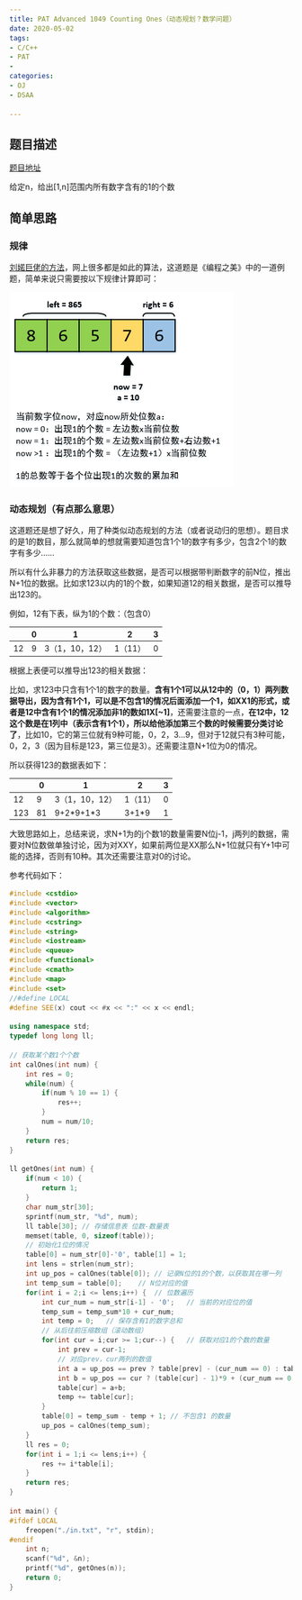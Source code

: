 ```yaml
---
title: PAT Advanced 1049 Counting Ones（动态规划？数学问题）
date: 2020-05-02
tags:
- C/C++
- PAT
- 
categories:
- OJ
- DSAA

---
```


## 题目描述

[题目地址](https://pintia.cn/problem-sets/994805342720868352/problems/994805430595731456)

给定n，给出[1,n]范围内所有数字含有的1的个数

<!-- more -->

## 简单思路

### 规律

[刘婼巨佬的方法](https://www.liuchuo.net/archives/2305)，网上很多都是如此的算法，这道题是《编程之美》中的一道例题，简单来说只需要按以下规律计算即可：

![](/assets/ArticleImg/2020/pat1049.png)

### 动态规划（有点那么意思）

这道题还是想了好久，用了种类似动态规划的方法（或者说动归的思想）。题目求的是1的数目，那么就简单的想就需要知道包含1个1的数字有多少，包含2个1的数字有多少……

所以有什么非暴力的方法获取这些数据，是否可以根据带判断数字的前N位，推出N+1位的数据。比如求123以内的1的个数，如果知道12的相关数据，是否可以推导出123的。

例如，12有下表，纵为1的个数：（包含0）

|      | 0    | 1              | 2       | 3    |
| ---- | ---- | -------------- | ------- | ---- |
| 12   | 9    | 3（1，10，12） | 1（11） | 0    |

根据上表便可以推导出123的相关数据：

比如，求123中只含有1个1的数字的数量。**含有1个1可以从12中的（0，1）两列数据导出，因为含有1个1，可以是不包含1的情况后面添加一个1，如XX1的形式，或者是12中含有1个1的情况添加非1的数如1X[~1]**，还需要注意的一点，**在12中，12这个数是在1列中（表示含有1个1），所以给他添加第三个数的时候需要分类讨论了**，比如10，它的第三位就有9种可能，0，2，3...9，但对于12就只有3种可能，0，2，3（因为目标是123，第三位是3）。还需要注意N+1位为0的情况。

所以获得123的数据表如下：

|      | 0    | 1              | 2       | 3    |
| ---- | ---- | -------------- | ------- | ---- |
| 12   | 9    | 3（1，10，12） | 1（11） | 0    |
| 123  | 81   | 9+2\*9+1\*3    | 3+1\*9  | 1    |

大致思路如上，总结来说，求N+1为的j个数1的数量需要N位j-1，j两列的数据，需要对N位数做单独讨论，因为对XXY，如果前两位是XX那么N+1位就只有Y+1中可能的选择，否则有10种。其次还需要注意对0的讨论。

参考代码如下：

```cpp
#include <cstdio>
#include <vector>
#include <algorithm>
#include <cstring>
#include <string>
#include <iostream>
#include <queue>
#include <functional>
#include <cmath>
#include <map>
#include <set>
//#define LOCAL
#define SEE(x) cout << #x << ":" << x << endl;

using namespace std;
typedef long long ll;

// 获取某个数1个个数
int calOnes(int num) {
    int res = 0;
    while(num) {
        if(num % 10 == 1) {
            res++;
        }
        num = num/10;
    }
    return res;
}

ll getOnes(int num) {
    if(num < 10) {
        return 1;
    }
    char num_str[30];
    sprintf(num_str, "%d", num);
    ll table[30]; // 存储信息表 位数-数量表
    memset(table, 0, sizeof(table));
    // 初始化1位的情况
    table[0] = num_str[0]-'0', table[1] = 1;
    int lens = strlen(num_str);
    int up_pos = calOnes(table[0]); // 记录N位的1的个数，以获取其在哪一列
    int temp_sum = table[0];    // N位对应的值
    for(int i = 2;i <= lens;i++) {  // 位数遍历
        int cur_num = num_str[i-1] - '0';   // 当前的对应位的值
        temp_sum = temp_sum*10 + cur_num;
        int temp = 0;   // 保存含有1的数字总和
        // 从后往前压缩数组（滚动数组）
        for(int cur = i;cur >= 1;cur--) {   // 获取对应1的个数的数量
            int prev = cur-1;
            // 对应prev，cur两列的数值
            int a = up_pos == prev ? table[prev] - (cur_num == 0) : table[prev];
            int b = up_pos == cur ? (table[cur] - 1)*9 + (cur_num == 0 ? 1 : cur_num) : table[cur]*9;
            table[cur] = a+b;
            temp += table[cur];
        }
        table[0] = temp_sum - temp + 1; // 不包含1 的数量
        up_pos = calOnes(temp_sum);
    }
    ll res = 0;
    for(int i = 1;i <= lens;i++) {
        res += i*table[i];
    }
    return res;
}

int main() {
#ifdef LOCAL
    freopen("./in.txt", "r", stdin);
#endif
    int n; 
    scanf("%d", &n);
    printf("%d", getOnes(n));
    return 0;
}
```


